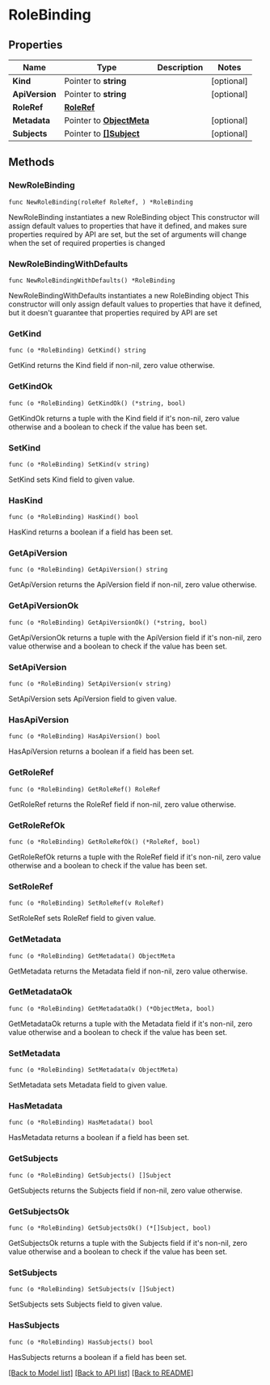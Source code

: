 # RoleBinding

## Properties

Name | Type | Description | Notes
------------ | ------------- | ------------- | -------------
**Kind** | Pointer to **string** |  | [optional] 
**ApiVersion** | Pointer to **string** |  | [optional] 
**RoleRef** | [**RoleRef**](RoleRef.md) |  | 
**Metadata** | Pointer to [**ObjectMeta**](ObjectMeta.md) |  | [optional] 
**Subjects** | Pointer to [**[]Subject**](Subject.md) |  | [optional] 

## Methods

### NewRoleBinding

`func NewRoleBinding(roleRef RoleRef, ) *RoleBinding`

NewRoleBinding instantiates a new RoleBinding object
This constructor will assign default values to properties that have it defined,
and makes sure properties required by API are set, but the set of arguments
will change when the set of required properties is changed

### NewRoleBindingWithDefaults

`func NewRoleBindingWithDefaults() *RoleBinding`

NewRoleBindingWithDefaults instantiates a new RoleBinding object
This constructor will only assign default values to properties that have it defined,
but it doesn't guarantee that properties required by API are set

### GetKind

`func (o *RoleBinding) GetKind() string`

GetKind returns the Kind field if non-nil, zero value otherwise.

### GetKindOk

`func (o *RoleBinding) GetKindOk() (*string, bool)`

GetKindOk returns a tuple with the Kind field if it's non-nil, zero value otherwise
and a boolean to check if the value has been set.

### SetKind

`func (o *RoleBinding) SetKind(v string)`

SetKind sets Kind field to given value.

### HasKind

`func (o *RoleBinding) HasKind() bool`

HasKind returns a boolean if a field has been set.

### GetApiVersion

`func (o *RoleBinding) GetApiVersion() string`

GetApiVersion returns the ApiVersion field if non-nil, zero value otherwise.

### GetApiVersionOk

`func (o *RoleBinding) GetApiVersionOk() (*string, bool)`

GetApiVersionOk returns a tuple with the ApiVersion field if it's non-nil, zero value otherwise
and a boolean to check if the value has been set.

### SetApiVersion

`func (o *RoleBinding) SetApiVersion(v string)`

SetApiVersion sets ApiVersion field to given value.

### HasApiVersion

`func (o *RoleBinding) HasApiVersion() bool`

HasApiVersion returns a boolean if a field has been set.

### GetRoleRef

`func (o *RoleBinding) GetRoleRef() RoleRef`

GetRoleRef returns the RoleRef field if non-nil, zero value otherwise.

### GetRoleRefOk

`func (o *RoleBinding) GetRoleRefOk() (*RoleRef, bool)`

GetRoleRefOk returns a tuple with the RoleRef field if it's non-nil, zero value otherwise
and a boolean to check if the value has been set.

### SetRoleRef

`func (o *RoleBinding) SetRoleRef(v RoleRef)`

SetRoleRef sets RoleRef field to given value.


### GetMetadata

`func (o *RoleBinding) GetMetadata() ObjectMeta`

GetMetadata returns the Metadata field if non-nil, zero value otherwise.

### GetMetadataOk

`func (o *RoleBinding) GetMetadataOk() (*ObjectMeta, bool)`

GetMetadataOk returns a tuple with the Metadata field if it's non-nil, zero value otherwise
and a boolean to check if the value has been set.

### SetMetadata

`func (o *RoleBinding) SetMetadata(v ObjectMeta)`

SetMetadata sets Metadata field to given value.

### HasMetadata

`func (o *RoleBinding) HasMetadata() bool`

HasMetadata returns a boolean if a field has been set.

### GetSubjects

`func (o *RoleBinding) GetSubjects() []Subject`

GetSubjects returns the Subjects field if non-nil, zero value otherwise.

### GetSubjectsOk

`func (o *RoleBinding) GetSubjectsOk() (*[]Subject, bool)`

GetSubjectsOk returns a tuple with the Subjects field if it's non-nil, zero value otherwise
and a boolean to check if the value has been set.

### SetSubjects

`func (o *RoleBinding) SetSubjects(v []Subject)`

SetSubjects sets Subjects field to given value.

### HasSubjects

`func (o *RoleBinding) HasSubjects() bool`

HasSubjects returns a boolean if a field has been set.


[[Back to Model list]](../README.md#documentation-for-models) [[Back to API list]](../README.md#documentation-for-api-endpoints) [[Back to README]](../README.md)


